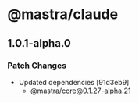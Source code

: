 # @mastra/claude

## 1.0.1-alpha.0

### Patch Changes

- Updated dependencies [91d3eb9]
  - @mastra/core@0.1.27-alpha.21
